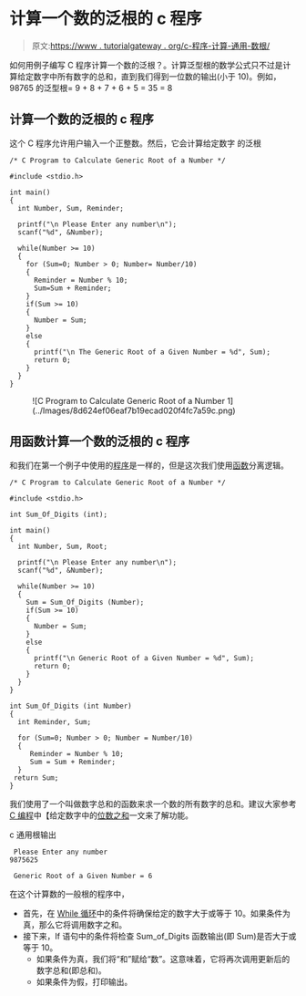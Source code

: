# 计算一个数的泛根的 c 程序

> 原文:[https://www . tutorialgateway . org/c-程序-计算-通用-数根/](https://www.tutorialgateway.org/c-program-to-calculate-generic-root-of-a-number/)

如何用例子编写 C 程序计算一个数的泛根？。计算泛型根的数学公式只不过是计算给定数字中所有数字的总和，直到我们得到一位数的输出(小于 10)。例如，98765 的泛型根= 9 + 8 + 7 + 6 + 5 = 35 = 8

## 计算一个数的泛根的 c 程序

这个 C 程序允许用户输入一个正整数。然后，它会计算给定数字 的泛根

```
/* C Program to Calculate Generic Root of a Number */

#include <stdio.h>

int main()
{
  int Number, Sum, Reminder;

  printf("\n Please Enter any number\n");
  scanf("%d", &Number);

  while(Number >= 10)
  {
    for (Sum=0; Number > 0; Number= Number/10)
    {
      Reminder = Number % 10;
      Sum=Sum + Reminder;  
    }
    if(Sum >= 10)
    {
      Number = Sum;
    }
    else
    {
      printf("\n The Generic Root of a Given Number = %d", Sum);
      return 0;
    }
  } 
}
```

<figure class="wp-block-image">![C Program to Calculate Generic Root of a Number 1](../Images/8d624ef06eaf7b19ecad020f4fc7a59c.png)</figure>

## 用函数计算一个数的泛根的 c 程序

和我们在第一个例子中使用的[程序](https://www.tutorialgateway.org/c-programming-examples/)是一样的，但是这次我们使用[函数](https://www.tutorialgateway.org/functions-in-c/)分离逻辑。

```
/* C Program to Calculate Generic Root of a Number */

#include <stdio.h>

int Sum_Of_Digits (int); 

int main()
{
  int Number, Sum, Root;

  printf("\n Please Enter any number\n");
  scanf("%d", &Number);

  while(Number >= 10)
  {
    Sum = Sum_Of_Digits (Number);
    if(Sum >= 10)
    {
      Number = Sum;
    }
    else
    {
      printf("\n Generic Root of a Given Number = %d", Sum);
      return 0;
    }
  }	
}

int Sum_Of_Digits (int Number)
{
  int Reminder, Sum;

  for (Sum=0; Number > 0; Number = Number/10)
  {
     Reminder = Number % 10;
     Sum = Sum + Reminder;  
  }     
 return Sum;
}
```

我们使用了一个叫做数字总和的函数来求一个数的所有数字的总和。建议大家参考 [C 编程](https://www.tutorialgateway.org/c-programming/)中【给定数字中的[位数之和](https://www.tutorialgateway.org/c-program-to-find-sum-of-digits-of-a-number/)一文来了解功能。

c 通用根输出

```
 Please Enter any number
9875625

 Generic Root of a Given Number = 6
```

在这个计算数的一般根的程序中，

*   首先，在 [While 循环](https://www.tutorialgateway.org/while-loop-in-c/)中的条件将确保给定的数字大于或等于 10。如果条件为真，那么它将调用数字之和。
*   接下来，If 语句中的条件将检查 Sum_of_Digits 函数输出(即 Sum)是否大于或等于 10。
    *   如果条件为真，我们将“和”赋给“数”。这意味着，它将再次调用更新后的数字总和(即总和)。
    *   如果条件为假，打印输出。